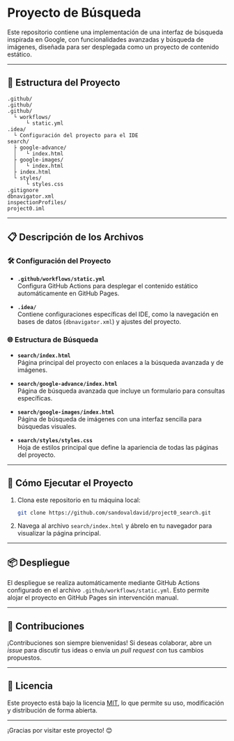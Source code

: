 # Proyecto de Búsqueda

Este repositorio contiene una implementación de una interfaz de búsqueda inspirada en Google, con funcionalidades avanzadas y búsqueda de imágenes, diseñada para ser desplegada como un proyecto de contenido estático.

---

## 📂 **Estructura del Proyecto**

```plaintext
.github/
.github/
.github/
  └ workflows/
      └ static.yml
.idea/
  └ Configuración del proyecto para el IDE
search/
  ├ google-advance/
  │   └ index.html
  ├ google-images/
  │   └ index.html
  ├ index.html
  └ styles/
      └ styles.css
.gitignore
dbnavigator.xml
inspectionProfiles/
project0.iml
```

---

## 📋 **Descripción de los Archivos**

### 🛠 **Configuración del Proyecto**
- **`.github/workflows/static.yml`**  
  Configura GitHub Actions para desplegar el contenido estático automáticamente en GitHub Pages.

- **`.idea/`**  
  Contiene configuraciones específicas del IDE, como la navegación en bases de datos (`dbnavigator.xml`) y ajustes del proyecto.

### 🌐 **Estructura de Búsqueda**
- **`search/index.html`**  
  Página principal del proyecto con enlaces a la búsqueda avanzada y de imágenes.

- **`search/google-advance/index.html`**  
  Página de búsqueda avanzada que incluye un formulario para consultas específicas.

- **`search/google-images/index.html`**  
  Página de búsqueda de imágenes con una interfaz sencilla para búsquedas visuales.

- **`search/styles/styles.css`**  
  Hoja de estilos principal que define la apariencia de todas las páginas del proyecto.

---

## 🚀 **Cómo Ejecutar el Proyecto**

1. Clona este repositorio en tu máquina local:  
   ```bash
   git clone https://github.com/sandovaldavid/project0_search.git
   ```

2. Navega al archivo `search/index.html` y ábrelo en tu navegador para visualizar la página principal.

---

## 📦 **Despliegue**

El despliegue se realiza automáticamente mediante GitHub Actions configurado en el archivo `.github/workflows/static.yml`. Esto permite alojar el proyecto en GitHub Pages sin intervención manual.

---

## 🤝 **Contribuciones**

¡Contribuciones son siempre bienvenidas! Si deseas colaborar, abre un *issue* para discutir tus ideas o envía un *pull request* con tus cambios propuestos.

---

## 📜 **Licencia**

Este proyecto está bajo la licencia [MIT](LICENSE), lo que permite su uso, modificación y distribución de forma abierta.  

---

¡Gracias por visitar este proyecto! 😊